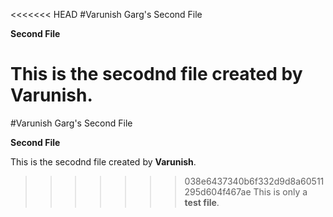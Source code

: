 <<<<<<< HEAD
#Varunish Garg's Second File

**Second File**

This is the secodnd file created by **Varunish**.
=======
#Varunish Garg's Second File

**Second File**

This is the secodnd file created by **Varunish**.
>>>>>>> 038e6437340b6f332d9d8a60511295d604f467ae
This is only a **test file**.